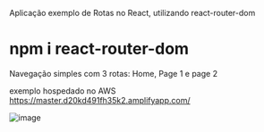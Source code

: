 Aplicação exemplo de Rotas no React, utilizando react-router-dom

# npm i react-router-dom

Navegação simples com 3 rotas: Home, Page 1 e page 2

exemplo hospedado no AWS
https://master.d20kd491fh35k2.amplifyapp.com/


![image](https://user-images.githubusercontent.com/28707053/72983445-10050100-3dc0-11ea-8525-1d71c60ba48d.png)


